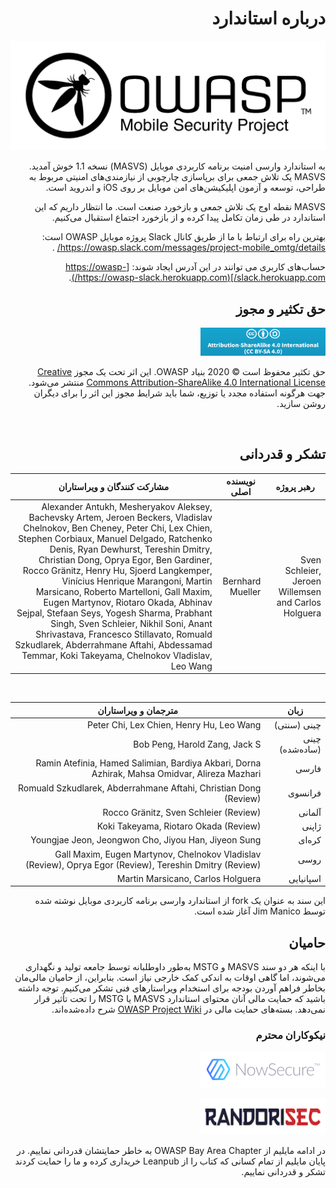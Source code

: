 <div dir="rtl" markdown="1">

# درباره استاندارد

<img src="images/OWASP_logo.png" title="OWASP LOGO" />

به استاندارد وارسی امنیت برنامه کاربردی موبایل (MASVS) نسخه 1.1 خوش آمدید. MASVS یک تلاش جمعی برای برپاسازی چارچوبی از نیازمندی‌های امنیتی مربوط به طراحی، توسعه و آزمون اپلیکیشن‌های امن موبایل بر روی iOS و اندروید است.

MASVS نقطه اوج یک تلاش جمعی و بازخورد صنعت است. ما انتظار داریم که این استاندارد در طی زمان تکامل پیدا کرده و از بازخورد اجتماع استقبال می‌کنیم.

بهترین راه برای ارتباط با ما از طریق کانال Slack پروژه موبایل OWASP است: <https://owasp.slack.com/messages/project-mobile_omtg/details/> .

حساب‌های کاربری می توانند در این آدرس ایجاد شوند: [https://owasp-slack.herokuapp.com/](https://owasp-slack.herokuapp.com/).

## حق تکثیر و مجوز

[<img src="images/CC-license.png" title="License" width="200px" height="45px" />](https://creativecommons.org/licenses/by-sa/4.0/)

حق تکثیر محفوظ است © 2020 بنیاد OWASP. این اثر تحت یک مجوز [Creative Commons Attribution-ShareAlike 4.0 International License](https://creativecommons.org/licenses/by-sa/4.0/) منتشر می‌شود. جهت هرگونه استفاده مجدد یا توزیع، شما باید شرایط مجوز این اثر را برای دیگران روشن سازید.

<div style="page-break-after: always; visibility: hidden">

\pagebreak

</div>

## تشکر و قدردانی

| رهبر پروژه | نویسنده اصلی | مشارکت کنندگان و ویراستاران
| ------- | --- | ----------------- |
| Sven Schleier, Jeroen Willemsen and Carlos Holguera | Bernhard Mueller | Alexander Antukh, Mesheryakov Aleksey, Bachevsky Artem, Jeroen Beckers, Vladislav Chelnokov, Ben Cheney, Peter Chi, Lex Chien, Stephen Corbiaux, Manuel Delgado, Ratchenko Denis, Ryan Dewhurst, Tereshin Dmitry, Christian Dong, Oprya Egor, Ben Gardiner, Rocco Gränitz, Henry Hu, Sjoerd Langkemper, Vinícius Henrique Marangoni, Martin Marsicano, Roberto Martelloni, Gall Maxim, Eugen Martynov, Riotaro Okada, Abhinav Sejpal, Stefaan Seys, Yogesh Sharma, Prabhant Singh, Sven Schleier, Nikhil Soni, Anant Shrivastava, Francesco Stillavato, Romuald Szkudlarek, Abderrahmane Aftahi, Abdessamad Temmar, Koki Takeyama, Chelnokov Vladislav, Leo Wang |

<br/>

| زبان | مترجمان و ویراستاران |
| --- | ------------------------------ |
| چینی (سنتی) | Peter Chi, Lex Chien, Henry Hu, Leo Wang |
| چینی (ساده‌شده) | Bob Peng, Harold Zang, Jack S |
| فارسی | Ramin Atefinia, Hamed Salimian, Bardiya Akbari, Dorna Azhirak, Mahsa Omidvar, Alireza Mazhari |
| فرانسوی | Romuald Szkudlarek, Abderrahmane Aftahi, Christian Dong (Review) |
| آلمانی | Rocco Gränitz, Sven Schleier (Review) |
| ژاپنی | Koki Takeyama, Riotaro Okada (Review) |
| کره‌ای | Youngjae Jeon, Jeongwon Cho, Jiyou Han, Jiyeon Sung |
| روسی | Gall Maxim, Eugen Martynov, Chelnokov Vladislav (Review), Oprya Egor (Review), Tereshin Dmitry (Review) |
| اسپانیایی | Martin Marsicano, Carlos Holguera |

 این سند به عنوان یک fork از استاندارد وارسی برنامه کاربردی موبایل نوشته شده توسط Jim Manico آغاز شده است.

## حامیان

با اینکه هر دو سند MASVS و MSTG به‌طور داوطلبانه توسط جامعه تولید و نگهداری می‌شوند، اما گاهی اوقات به اندکی کمک خارجی نیاز است. بنابراین، از حامیان مالی‌مان بخاطر فراهم آوردن بودجه برای استخدام ویراستارهای فنی تشکر می‌کنیم. توجه داشته باشید که حمایت مالی آنان محتوای استاندارد MASVS یا MSTG را تحت تأثیر قرار نمی‌دهد. بسته‌های حمایت مالی در [OWASP Project Wiki](<https://owasp.org/www-project-mobile-security-testing-guide/#div-sponsorship> "OWASP Mobile Security Testing Guide Sponsorship Packages") شرح داده‌شده‌اند.

### نیکوکاران محترم

[<img src="images/NowSecure_logo.png" title="NowSecure" width="200px" height="58px" />](https://www.nowsecure.com/ "NowSecure")

[<img src="images/Randorisec_logo.png" title="Randorisec" width="200px" height="58px" />](https://www.randorisec.fr/ "RandoriSec")

در ادامه مایلیم از OWASP Bay Area Chapter به خاطر حمایتشان قدردانی نماییم. در پایان مایلیم از تمام کسانی که کتاب را از Leanpub خریداری کرده و ما را حمایت کردند تشکر و قدردانی نماییم.

</div>
